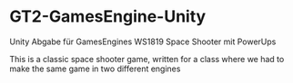 # GT2-GamesEngine-Unity

Unity Abgabe für GamesEngines WS1819
Space Shooter mit PowerUps 

This is a classic space shooter game, written for a class where we had to make the same game in two different engines
